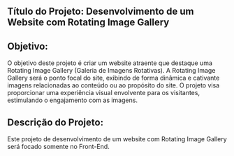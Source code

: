 ## Título do Projeto: Desenvolvimento de um Website com Rotating Image Gallery

## Objetivo:

O objetivo deste projeto é criar um website atraente que destaque uma Rotating Image Gallery (Galeria de Imagens Rotativas). A Rotating Image Gallery será o ponto focal do site, exibindo de forma dinâmica e cativante imagens relacionadas ao conteúdo ou ao propósito do site. O projeto visa proporcionar uma experiência visual envolvente para os visitantes, estimulando o engajamento com as imagens.

## Descrição do Projeto:

Este projeto de desenvolvimento de um website com Rotating Image Gallery será focado somente no Front-End.
